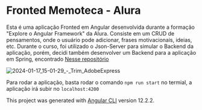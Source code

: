 # Fronted Memoteca - Alura  

Esta é uma aplicação Fronted em Angular desenvolvida durante a formação "Explore o Angular Framework" da Alura. Consiste em um CRUD de pensamentos, onde o usuário pode adicionar, frases motivacionais, ideias, etc.
Durante o curso, foi utilizado o Json-Server para simular o Backend da aplicação, porém, decidi também desenvolver um Backend para a aplicação em Spring, encontrado [Nesse repositório](https://github.com/EduardoSerafim/Memoteca-Backend)

![2024-01-17_15-01-29_-_Trim_AdobeExpress](https://github.com/EduardoSerafim/Memoteca-Frontend/assets/64627274/f2fd1f47-4cb6-4815-9666-1eea967f872b)


Para rodar a aplicação, basta rodar o comando `npm run start` no termial, a aplicação irá subir no `localhost:4200`


This project was generated with [Angular CLI](https://github.com/angular/angular-cli) version 12.2.2.


